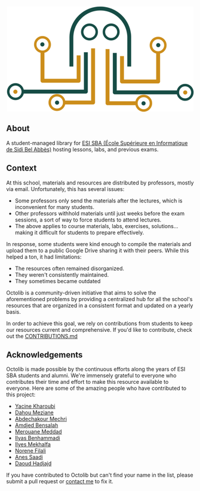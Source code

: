 <p align="center">
  <img src="/public/images/logo.png" alt="octolib logo" />
</p>

## About

A student-managed library for [ESI SBA (École Supérieure en Informatique de Sidi Bel Abbès)](https://www.esi-sba.dz/) hosting lessons, labs, and previous exams.

## Context

At this school, materials and resources are distributed by professors, mostly via email. Unfortunately, this has several issues:

- Some professors only send the materials after the lectures, which is inconvenient for many students.
- Other professors withhold materials until just weeks before the exam sessions, a sort of way to force students to attend lectures.
- The above applies to course materials, labs, exercises, solutions... making it difficult for students to prepare effectively.

In response, some students were kind enough to compile the materials and upload them to a public Google Drive sharing it with their peers. While this helped a ton, it had limitations:

- The resources often remained disorganized.
- They weren't consistently maintained.
- They sometimes became outdated

Octolib is a community-driven initiative that aims to solve the aforementioned problems by providing a centralized hub for all the school's resources that are organized in a consistent format and updated on a yearly basis.

In order to achieve this goal, we rely on contributions from students to keep our resources current and comprehensive. If you'd like to contribute, check out the [CONTRIBUTIONS.md](CONTRIBUTIONS.md)

## Acknowledgements

Octolib is made possible by the continuous efforts along the years of ESI SBA students and alumni. We're immensely grateful to everyone who contributes their time and effort to make this resource available to everyone. Here are some of the amazing people who have contributed to this project:

- [Yacine Kharoubi](https://github.com/Neoxs)
- [Dahou Meziane](https://github.com/dahoumeziane)
- [Abdechakour Mechri](https://www.linkedin.com/in/mechriabdechakour)
- [Amdjed Bensalah](https://www.linkedin.com/in/amdj3dax/)
- [Merouane Meddad](https://www.linkedin.com/in/merouane-meddad/)
- [Ilyas Benhammadi](https://github.com/Mitchi-02)
- [Ilyes Mekhalfa](https://github.com/Ilyes-Mekhalfa)
- [Norene Filali](https://www.linkedin.com/in/norene-filali-15b1b7162/)
- [Anes Saadi](https://github.com/anessaadi)
- [Daoud Hadjajd](https://github.com/HADJADJDAOUD)

If you have contributed to Octolib but can't find your name in the list, please submit a pull request or [contact me](https://github.com/yamanidev#connect-with-me) to fix it.

